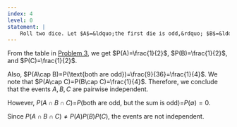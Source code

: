 ```yaml
---
index: 4
level: 0
statement: |
    Roll two dice. Let $A$=&ldquo;the first die is odd,&rdquo; $B$=&ldquo;the second die is odd,&rdquo; and $C$=&ldquo;the sum is odd.&rdquo; Show that these events are pairwise independent but not independent. 
---
```

From the table in [Problem 3](#prob-3), we get $P(A)=\frac{1}{2}$,
$P(B)=\frac{1}{2}$, and $P(C)=\frac{1}{2}$.

Also, $P(A\cap B)=P(\text{both are odd})=\frac{9}{36}=\frac{1}{4}$. We note that
$P(A\cap C)=P(B\cap C)=\frac{1}{4}$. Therefore, we conclude that the events $A,B,C$ are pairwise independent.

However, $P(A\cap B\cap C)$=$P(\text{both are odd, but the sum is
odd})$=$P(\emptyset)=0$.

Since $P(A\cap B\cap C)\neq P(A)P(B)P(C)$, the events are not independent.